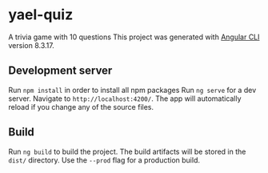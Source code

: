 # yael-quiz
A trivia game with 10 questions
This project was generated with [Angular CLI](https://github.com/angular/angular-cli) version 8.3.17.

## Development server

Run `npm install` in order to install all npm packages
Run `ng serve` for a dev server. Navigate to `http://localhost:4200/`. The app will automatically reload if you change any of the source files.

## Build

Run `ng build` to build the project. The build artifacts will be stored in the `dist/` directory. Use the `--prod` flag for a production build.
